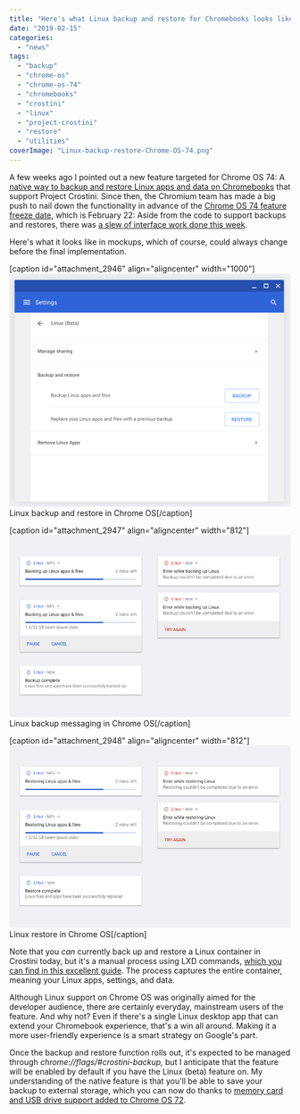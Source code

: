 ```yaml
---
title: "Here's what Linux backup and restore for Chromebooks looks like, expected in Chrome OS 74"
date: "2019-02-15"
categories: 
  - "news"
tags: 
  - "backup"
  - "chrome-os"
  - "chrome-os-74"
  - "chromebooks"
  - "crostini"
  - "linux"
  - "project-crostini"
  - "restore"
  - "utilities"
coverImage: "Linux-backup-restore-Chrome-OS-74.png"
---
```


A few weeks ago I pointed out a new feature targeted for Chrome OS 74: A [native way to backup and restore Linux apps and data on Chromebooks](https://www.aboutchromebooks.com/news/crostini-linux-backup-restore-import-export-tremplin-chrome-os-74/) that support Project Crostini. Since then, the Chromium team has made a big push to nail down the functionality in advance of the [Chrome OS 74 feature freeze date](https://chromiumdash.appspot.com/schedule), which is February 22: Aside from the code to support backups and restores, there was [a slew of interface work done this week](https://chromium.googlesource.com/chromium/src.git/+/ae2a611d776397d93373e8cca99353a4e987ea1a).

Here's what it looks like in mockups, which of course, could always change before the final implementation.

\[caption id="attachment\_2946" align="aligncenter" width="1000"\][![](images/Linux-backup-and-restore-Chrome-OS-74-e1550230412247.png)](https://www.aboutchromebooks.com/news/what-linux-backup-restore-for-chromebooks-user-interface-chrome-os-74/attachment/linux-backup-and-restore-chrome-os-74/) Linux backup and restore in Chrome OS\[/caption\]

\[caption id="attachment\_2947" align="aligncenter" width="812"\][![](images/Linux-backup-Chrome-OS-74.png)](https://www.aboutchromebooks.com/news/what-linux-backup-restore-for-chromebooks-user-interface-chrome-os-74/attachment/linux-backup-chrome-os-74/) Linux backup messaging in Chrome OS\[/caption\]

\[caption id="attachment\_2948" align="aligncenter" width="812"\][![](images/Linux-restore-Chrome-OS-74.png)](https://www.aboutchromebooks.com/news/what-linux-backup-restore-for-chromebooks-user-interface-chrome-os-74/attachment/linux-restore-chrome-os-74/) Linux restore in Chrome OS\[/caption\]

Note that you _can_ currently back up and restore a Linux container in Crostini today, but it's a manual process using LXD commands, [which you can find in this excellent guide](https://www.reddit.com/r/Crostini/wiki/howto/backup). The process captures the entire container, meaning your Linux apps, settings, and data.

Although Linux support on Chrome OS was originally aimed for the developer audience, there are certainly everyday, mainstream users of the feature. And why not? Even if there's a single Linux desktop app that can extend your Chromebook experience, that's a win all around. Making it a more user-friendly experience is a smart strategy on Google's part.

Once the backup and restore function rolls out, it's expected to be managed through _chrome://flags/#crostini-backup,_ but I anticipate that the feature will be enabled by default if you have the Linux (beta) feature on. My understanding of the native feature is that you'll be able to save your backup to external storage, which you can now do thanks to [memory card and USB drive support added to Chrome OS 72](https://www.aboutchromebooks.com/news/stable-version-chrome-os-72-what-you-need-to-know/).
